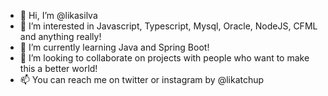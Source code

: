 - 👋 Hi, I’m @likasilva
- 👀 I’m interested in Javascript, Typescript, Mysql, Oracle, NodeJS, CFML and anything really!
- 🌱 I’m currently learning Java and Spring Boot!
- 💞️ I’m looking to collaborate on projects with people who want to make this a better world!
- 📫 You can reach me on twitter or instagram by @likatchup

<!---
likasilva/likasilva is a ✨ special ✨ repository because its `README.md` (this file) appears on your GitHub profile.
You can click the Preview link to take a look at your changes.
--->
